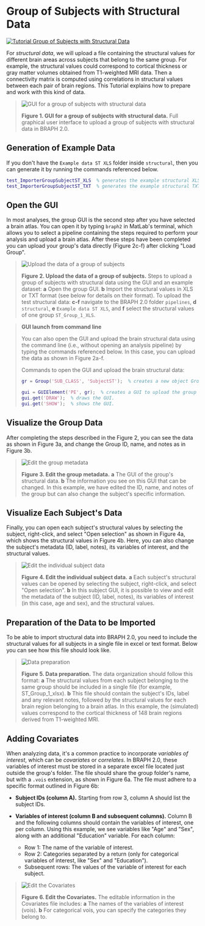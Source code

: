 # Group of Subjects with Structural Data

[![Tutorial Group of Subjects with Structural Data](https://img.shields.io/badge/PDF-Download-red?style=flat-square&logo=adobe-acrobat-reader)](tut_gr_st.pdf)

For *structural data*, we will upload a file containing the structural values for different brain areas across subjects that belong to the same group. For example, the structural values could correspond to cortical thickness or gray matter volumes obtained from T1-weighted MRI data. Then a connectivity matrix is computed using correlations in structural values between each pair of brain regions. This Tutorial explains how to prepare and work with this kind of data.

> ![GUI for a group of subjects with structural data](fig01.jpg)
> 
> **Figure 1. GUI for a group of subjects with structural data.**
> Full graphical user interface to upload a group of subjects with structural data in BRAPH 2.0.

## Generation of Example Data

If you don't have the `Example data ST XLS` folder inside `structural`, then you can generate it by running the commands referenced below.

```matlab
test_ImporterGroupSubjectST_XLS  % generates the example structural XLS data folder.
test_ImporterGroupSubjectST_TXT  % generates the example structural TXT data folder.
```

## Open the GUI

In most analyses, the group GUI is the second step after you have selected a brain atlas. You can open it by typing `braph2` in MatLab's terminal, which allows you to select a pipeline containing the steps required to perform your analysis and upload a brain atlas. After these steps have been completed you can upload your group's data directly (Figure 2c-f) after clicking "Load Group". 

> ![Upload the data of a group of subjects](fig02.jpg)
> 
> **Figure 2. Upload the data of a group of subjects.**
> Steps to upload a group of subjects with structural data using the GUI and an example dataset:
> **a** Open the group GUI.
> **b** Import the structural values in XLS or TXT format (see below for details on their format).
>	To upload the test structural data:
> **c-f** navigate to the BRAPH 2.0 folder `pipelines`, **d** `structural`, **e** `Example data ST XLS`, and **f** select the structural values of one group `ST_Group_1_XLS`.

> **GUI launch from command line**
>
> You can also open the GUI and upload the brain structural data using the command line (i.e., without opening an analysis pipeline) by typing the commands referenced below. In this case, you can upload the data as shown in Figure 2a-f.
> 
> Commands to open the GUI and upload the brain structural data:
> 
> ```matlab
> gr = Group('SUB_CLASS', 'SubjectST');  % creates a new object Group to use structural values for assessing connectivity i.e., SubjectST.
> 
> gui = GUIElement('PE', gr);  % creates a GUI to upload the group data.
> gui.get('DRAW');  % draws the GUI.
> gui.get('SHOW');  % shows the GUI.
> ```

## Visualize the Group Data

After completing the steps described in the Figure 2, you can see the data as shown in Figure 3a, and change the Group ID, name, and notes as in Figure 3b.

> ![Edit the group metadata](fig03.jpg)
> 
> **Figure 3. Edit the group metadata.** 
> **a** The GUI of the group's structural data.
> **b** The information you see on this GUI that can be changed. In this example, we have edited the ID, name, and notes of the group but can also change the subject's specific information.

## Visualize Each Subject's Data

Finally, you can open each subject's structural values by selecting the subject, right-click, and select "Open selection" as shown in Figure 4a, which shows the structural values in Figure 4b. Here, you can also change the subject's metadata (ID, label, notes), its variables of interest, and the structural values.

> ![Edit the individual subject data](fig04.jpg)
> 
> **Figure 4. Edit the individual subject data.** 
> **a** Each subject's structural values can be opened by selecting the subject,  right-click, and select "Open selection".
> **b** In this subject GUI, it is possible to view and edit the metadata of the subject (ID, label, notes), its variables of interest (in this case, age and sex), and the structural values. 

## Preparation of the Data to be Imported

To be able to import structural data into BRAPH 2.0, you need to include the structural values for all subjects in a single file in excel or text format. Below you can see how this file should look like.

> ![Data preparation](fig05.jpg)
>
> **Figure 5. Data preparation.**
> The data organization should follow this format:
> **a** The structural values from each subject belonging to the same group should be included in a single file (for example, ST_Group_1_xlsx). 
> **b** This file should contain the subject's IDs, label and any relevant notes, followed by the structural values for each brain region belonging to a brain atlas. In this example, the (simulated) values correspond to the cortical thickness of 148 brain regions derived from T1-weighted MRI.
 
## Adding Covariates

When analyzing data, it's a common practice to incorporate *variables of interest*, which can be *covariates* or *correlates*. In BRAPH 2.0, these variables of interest must be stored in a separate excel file located just outside the group's folder. The file should share the group folder's name, but with a `.vois` extension, as shown in Figure 6a. The file must adhere to a specific format outlined in Figure 6b:

- **Subject IDs (column A).** Starting from row 3, column A should list the subject IDs.
  
- **Variables of interest (column B and subsequent columns).** Column B and the following columns should contain the variables of interest, one per column. Using this example, we see variables like "Age" and "Sex", along with an additional "Education" variable. For each column:
  - Row 1: The name of the variable of interest.
  - Row 2: Categories separated by a return (only for categorical variables of interest, like "Sex" and "Education").
  - Subsequent rows: The values of the variable of interest for each subject.

> ![Edit the Covariates](fig06.jpg)
>
> **Figure 6. Edit the Covariates.**
> The editable information in the Covariates file includes:
> **a** The names of the variables of interest (vois).
> **b** For categorical vois, you can specify the categories they belong to.

